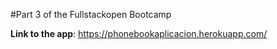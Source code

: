 #Part 3 of the Fullstackopen Bootcamp

**Link to the app**: https://phonebookaplicacion.herokuapp.com/